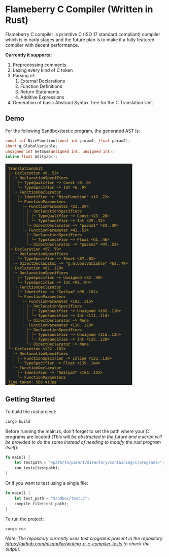 # Flameberry C Compiler (Written in Rust)
Flameberry C compiler is primitive C (ISO 17 standard compliant) compiler which is in early stages and the future plan is to make it a fully featured compiler with decent performance.

**Currently it supports:**
1. Preprocessing comments
2. Lexing every kind of C token
3. Parsing of:
    1. External Declarations
    2. Function Definitions
    3. Return Statements
    4. Additive Expressions
4. Generation of basic Abstract Syntax Tree for the C Translation Unit

## Demo
For the following Sandbox/test.c program, the generated AST is:
```C
const int NiceFunction(const int param1, float param2);
short g_GlobalVariable;
unsigned int GetSum(unsigned int, unsigned int);
inline float AdityaG();
```

<img src="README/AST.png" width="400">

## Getting Started

To build the rust project:

```sh
cargo build
```

Before running the main.rs, don't forget to set the path where your C programs are located (_This will be abstracted in the future and a script will be provided to do the same instead of needing to modify the rust program itself_):

```rust
fn main() {
    let testpath = "<path/to/parent/directory/containing/c/programs>";
    run_tests(testpath);
}
```

Or if you want to test using a single file:

```rust
fn main() {
    let test_path = "Sandbox/test.c";
    compile_file(test_path);
}
```

To run the project:

```sh
cargo run
```

_Note: The repository currently uses test programs present in the repository https://github.com/nlsandler/writing-a-c-compiler-tests to check the output._
